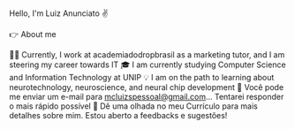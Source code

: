 Hello, I'm Luiz Anunciato ✌️

👉 About me

👨‍💻 Currently, I work at academiadodropbrasil as a marketing tutor, and I am steering my career towards IT
🎓 I am currently studying Computer Science and Information Technology at UNIP
💡  I am on the path to learning about neurotechnology, neuroscience, and neural chip development
💬  Você pode me enviar um e-mail para mcluizspessoal@gmail.com... Tentarei responder o mais rápido possível
📄  Dê uma olhada no meu Currículo para mais detalhes sobre mim. Estou aberto a feedbacks e sugestões!















